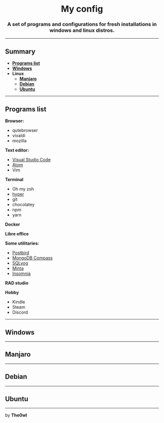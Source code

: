 <h1 align="center">My config</h1>
<h3 align="center">A set of programs and configurations for fresh installations in windows and linux distros.</h3>

---
<h2>Summary</h2>
<ul>
  <li><a href="#programs-list"><b>Programs list</b></a></li>
  <li><a href="#windows"><b>Windows</b></a></li>
  <li><b>Linux</b>
    <ul>
      <li><a href="#manjaro"><b>Manjaro</b></a></li>
      <li><a href="#debian"><b>Debian</b></a></li>
      <li><a href="#ubuntu"><b>Ubuntu</b></a></li>
    </ul>
  </li>
</ul>

---

## Programs list

**Browser:** 
- qutebrowser
- vivaldi
- mozilla

**Text editor:** 
- [Visual Studio Code](https://www.electronjs.org/apps/visual-studio-code)
- [Atom](https://www.electronjs.org/apps/atom)
- Vim

**Terminal**
- Oh my zsh
- [hyper](https://www.electronjs.org/apps/hyper)
- git
- chocolatey
- npm
- yarn

**Docker**

**Libre office**

**Some utilitaries:** 
- [Postbird](https://www.electronjs.org/apps/postbird)
- [MongoDB Compass](https://www.electronjs.org/apps/mongodb-compass)
- [SQLyog](https://github.com/webyog/sqlyog-community/wiki/Downloads)
- [Minta](https://www.electronjs.org/apps/minta)
- [Insomnia](https://www.electronjs.org/apps/insomnia)

**RAD studio**

**Hobby**
- Kindle
- Steam
- Discord

---

## Windows

---

## Manjaro

---

## Debian

---

## Ubuntu

---

by **The0wl**
